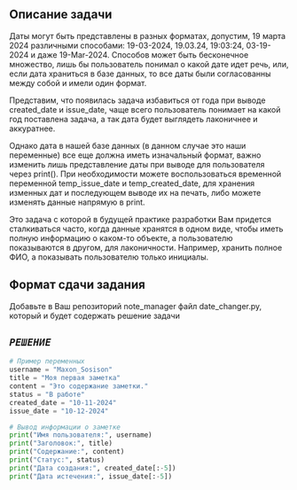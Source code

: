 ## Описание задачи

Даты могут быть представлены в разных форматах, допустим, 19 марта 2024 различными способами:
19-03-2024, 19.03.24, 19:03:24, 03-19-2024 и даже 19-Mar-2024.
Способов может быть бесконечное множество,
лишь бы пользователь понимал о какой дате идет речь, или, если дата храниться в
базе данных, то все даты были согласованны между собой и имели один формат.

Представим, что появилась задача избавиться от года при выводе created_date и issue_date,
чаще всего пользователь понимает на какой год поставлена задача,
а так дата будет выглядеть лаконичнее и аккуратнее.

Однако дата в нашей базе данных (в данном случае это наши переменные) все еще должна иметь изначальный формат,
важно изменить лишь представление даты при выводе для пользователя через print(). 
При необходимости можете воспользоваться временной переменной temp_issue_date и temp_created_date,
для хранения изменных дат и последующем выводе их на печать, 
либо можете изменять данные напрямую в print.

Это задача с которой в будущей практике разработки Вам придется сталкиваться часто, когда данные хранятся в одном виде,
чтобы иметь полную информацию о каком-то объекте, а пользователю показываются в другом, для лаконичности.
Например, хранить полное ФИО, а показывать пользователю только инициалы. 


## Формат сдачи задания

Добавьте в Ваш репозиторий note_manager файл date_changer.py, 
который и будет содержать решение задачи

## **_`РЕШЕНИЕ`_**

```py
# Пример переменных
username = "Maxon_Sosison"
title = "Моя первая заметка"
content = "Это содержание заметки."
status = "В работе"
created_date = "10-11-2024"
issue_date = "10-12-2024"

# Вывод информации о заметке
print("Имя пользователя:", username)
print("Заголовок:", title)
print("Содержание:", content)
print("Статус:", status)
print("Дата создания:", created_date[:-5])
print("Дата истечения:", issue_date[:-5])

```